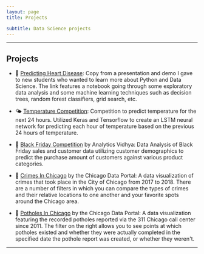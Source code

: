 ```yaml
---
layout: page
title: Projects

subtitle: Data Science projects
---
```


---------------

## Projects

*   &#128147; [Predicting Heart Disease](https://www.shahbazsyed.com/heartdisease): Copy from a presentation and demo I gave to new students who wanted to learn more about Python and Data Science. The link features a notebook going through some exploratory data analysis and some machine learning techniques such as decision trees, random forest classifiers, grid search, etc.

*   &#127780; [Temperature Competition](https://www.shahbazsyed.com/temp): Competition to predict temperature for the next 24 hours. Utilized Keras and Tensorflow to create an LSTM neural network for predicting each hour of temperature based on the previous 24 hours of temperature.

*   &#128184; [Black Friday Competition](https://www.shahbazsyed.com/Black_Friday) by Analytics Vidhya: Data Analysis of Black Friday sales and customer data utilizing customer demographics to predict the purchase amount of customers against various product categories.

*   &#128110; [Crimes In Chicago](https://www.shahbazsyed.com/crimes) by the Chicago Data Portal: A data visualization of crimes that took place in the City of Chicago from 2017 to 2018. There are a number of filters in which you can compare the types of crimes and their relative locations to one another and your favorite spots around the Chicago area.

*   &#128679; [Potholes In Chicago](https://www.shahbazsyed.com/potholes) by the Chicago Data Portal: A data visualization featuring the recorded potholes reported via the 311 Chicago call center since 2011. The filter on the right allows you to see points at which potholes existed and whether they were actually completed in the specified date the pothole report was created, or whether they weren't.

---
